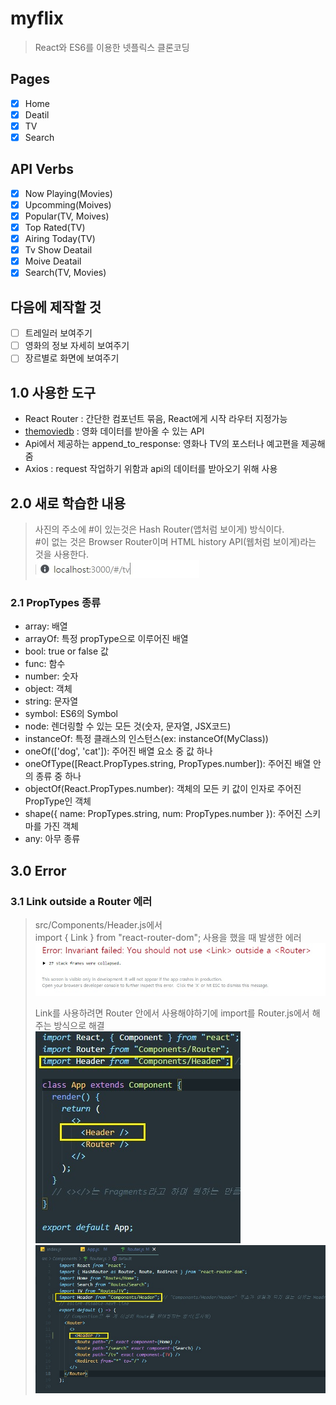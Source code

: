 # myflix

> React와 ES6를 이용한 넷플릭스 클론코딩

## Pages

- [x] Home
- [x] Deatil
- [x] TV
- [x] Search

## API Verbs

- [x] Now Playing(Movies)
- [x] Upcomming(Moives)
- [x] Popular(TV, Moives)
- [x] Top Rated(TV)
- [x] Airing Today(TV)
- [x] Tv Show Deatail
- [x] Moive Deatail
- [x] Search(TV, Movies)

## 다음에 제작할 것

- [ ] 트레일러 보여주기
- [ ] 영화의 정보 자세히 보여주기
- [ ] 장르별로 화면에 보여주기

## 1.0 사용한 도구

- React Router : 간단한 컴포넌트 묶음, React에게 시작 라우터 지정가능
- [themoviedb](https://www.themoviedb.org/) : 영화 데이터를 받아올 수 있는 API
- Api에서 제공하는 append_to_response: 영화나 TV의 포스터나 예고편을 제공해줌
- Axios : request 작업하기 위함과 api의 데이터를 받아오기 위해 사용

## 2.0 새로 학습한 내용

> 사진의 주소에 #이 있는것은 Hash Router(앱처럼 보이게) 방식이다.  
> #이 없는 것은 Browser Router이며 HTML history API(웹처럼 보이게)라는 것을 사용한다.  
> ![img](img/new_01.jpg)

### 2.1 PropTypes 종류

- array: 배열
- arrayOf: 특정 propType으로 이루어진 배열
- bool: true or false 값
- func: 함수
- number: 숫자
- object: 객체
- string: 문자열
- symbol: ES6의 Symbol
- node: 렌더링할 수 있는 모든 것(숫자, 문자열, JSX코드)
- instanceOf: 특정 클래스의 인스턴스(ex: instanceOf(MyClass))
- oneOf(['dog', 'cat']): 주어진 배열 요소 중 값 하나
- oneOfType([React.PropTypes.string, PropTypes.number]): 주어진 배열 안의 종류 중 하나
- objectOf(React.PropTypes.number): 객체의 모든 키 값이 인자로 주어진 PropType인 객체
- shape({ name: PropTypes.string, num: PropTypes.number }): 주어진 스키마를 가진 객체
- any: 아무 종류

## 3.0 Error

### 3.1 Link outside a Router 에러

> src/Components/Header.js에서  
> import { Link } from "react-router-dom"; 사용을 했을 때 발생한 에러  
> ![img](img/error_01.jpg)
>
> Link를 사용하려면 Router 안에서 사용해야하기에 import를 Router.js에서 해주는 방식으로 해결  
> ![img](img/error_01-1.jpg)  
> ![img](img/error_01-2.jpg)
